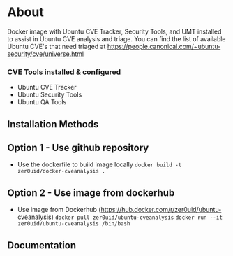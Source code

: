 # About
Docker image with Ubuntu CVE Tracker, Security Tools, and UMT installed to assist in Ubuntu CVE analysis and triage.
You can find the list of available Ubuntu CVE's that need triaged at https://people.canonical.com/~ubuntu-security/cve/universe.html

### CVE Tools installed & configured

* Ubuntu CVE Tracker
* Ubuntu Security Tools
* Ubuntu QA Tools

## Installation Methods
## Option 1 - Use github repository
* Use the dockerfile to build image locally
`docker build -t zer0uid/docker-cveanalysis .`

## Option 2 - Use image from dockerhub
* Use image from Dockerhub (https://hub.docker.com/r/zer0uid/ubuntu-cveanalysis)
`docker pull zer0uid/ubuntu-cveanalysis`
`docker run --it zer0uid/ubuntu-cveanalysis /bin/bash`

## Documentation
